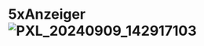 # 5xAnzeiger![PXL_20240909_142917103](https://github.com/user-attachments/assets/d2c3d902-056a-409b-a2e3-b045c80facee)
